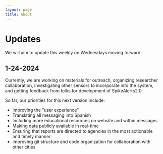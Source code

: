 ```yaml
---
layout: page
title: About
---
```


# Updates

We will aim to update this weekly on Wednesdays moving forward! 

## 1-24-2024

Currently, we are working on materials for outreach, organizing researcher collaboration, investigating other sensors to incorporate into the system, and getting feedback from folks for development of SpikeAlerts2.0

So far, our priorities for this next version include:

- Improving the "user experience"
- Translating all messaging into Spanish
- Including more educational resources on website and within messages
- Making data publicly available in real-time
- Ensuring that reports are directed to agencies in the most actionable and timely manner
- Improving git structure and code organization for collaboration with other cities
